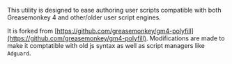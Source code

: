 This utility is designed to ease authoring user scripts compatible with
both Greasemonkey 4 and other/older user script engines.

It is forked from [https://github.com/greasemonkey/gm4-polyfill](https://github.com/greasemonkey/gm4-polyfill). Modifications are made to make it comptatible with old js syntax as well as script managers like `Adguard`.
